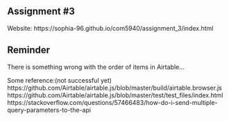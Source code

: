<h2>Assignment #3</h2>
<p>Website: https://sophia-96.github.io/com5940/assignment_3/index.html</p>

<h2>Reminder</h2>
<p>There is something wrong with the order of items in Airtable...</p>
<p>
Some reference:(not successful yet)<br>
https://github.com/Airtable/airtable.js/blob/master/build/airtable.browser.js
https://github.com/Airtable/airtable.js/blob/master/test/test_files/index.html
https://stackoverflow.com/questions/57466483/how-do-i-send-multiple-query-parameters-to-the-api
</p>
